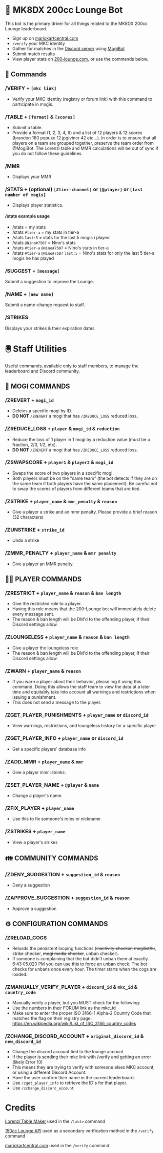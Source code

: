 # 🏁 MK8DX 200cc Lounge Bot
This bot is the primary driver for all things related to the MK8DX 200cc Lounge leaderboard.
- Sign up on [mariokartcentral.com](https://www.mariokartcentral.com/)
- `/verify` your MKC identity 
- Gather for matches in the [Discord server](discord.gg/uR3rRzsjhk) using [MogiBot](https://255mp.github.io/)
- Submit match results
- View player stats on [200-lounge.com](https://200-lounge.com), or use the commands below.


## 🤖 Commands
### **/VERIFY** + `[mkc link]`
- Verify your MKC identity (registry or forum link) with this command to participate in mogis.
### **/TABLE** + `[format]` & `[scores]`
- Submit a table.
- Provide a format (1, 2, 3, 4, 6) and a list of 12 players & 12 scores (brandon 180 popuko 12 jpgiviner 42 etc...).
In order is to ensure that all players on a team are grouped together, preserve the team order from @MogiBot. The Lorenzi table and MMR calculations will be out of sync if you do not follow these guidelines.
### **/MMR**
- Displays your MMR
### **/STATS** + (optional) `[#tier-channel]` or `[@player]` or `[last number of mogis]`
- Displays player statistics.
#### /stats example usage
- /stats = my stats
- /stats `#tier-a` = my stats in tier-a
- /stats `last:5` = stats for the last 5 mogis i played
- /stats `@Nino#7507` = Nino's stats
- /stats `#tier-a` `@Nino#7507` = Nino's stats in tier-a
- /stats `#tier-a` `@Nino#7507` `last:5` = Nino's stats for only the last 5 tier-a mogis he has played
### **/SUGGEST** + `[message]`
Submit a suggestion to improve the Lounge.
### **/NAME** + `[new name]`
Submit a name-change request to staff.
### **/STRIKES**
Displays your strikes & their expiration dates

# 🖲️ Staff Utilities
Useful commands, available only to staff members, to manage the leaderboard and Discord community.
## __🌆 MOGI COMMANDS__
### **/ZREVERT** + `mogi_id` 
- Deletes a specific mogi by ID. 
- **DO NOT** `/ZREVERT` a mogi that has `/ZREDUCE_LOSS` reduced loss.
### **/ZREDUCE_LOSS** +  `player` & `mogi_id` & `reduction`
- Reduce the loss of 1 player in 1 mogi by a reduction value (must be a fraction, 2/3, 1/2, etc). 
- **DO NOT** `/ZREVERT` a mogi that has `/ZREDUCE_LOSS` reduced loss.
### **/ZSWAPSCORE** +  `player1` & `player2` & `mogi_id` 
- Swaps the score of two players in a specific mogi. 
- Both players must be on the "same team" (the bot detects if they are on the same team if both players have the same placement). Be careful not to swap the scores of players from different teams that are tied.
### **/ZSTRIKE** +  `player_name` & `mmr_penalty` & `reason` 
- Give a player a strike and an mmr penalty. Please provide a brief reason (32 characters)
### **/ZUNSTRIKE** +  `strike_id`
- Undo a strike
### **/ZMMR_PENALTY** + `player_name` & `mmr penalty` 
- Give a player an MMR penalty.

## __🧑‍🦲 PLAYER COMMANDS__
### **/ZRESTRICT** + `player_name` & `reason` & `ban length`
- Give the restricted role to a player. 
- Having this role means that the 200-Lounge bot will immediately delete every message sent.
- The reason & ban length will be DM'd to the offending player, if their Discord settings allow.
### **/ZLOUNGELESS** + `player_name` & `reason` & `ban length`
- Give a player the loungeless role
- The reason & ban length will be DM'd to the offending player, if their Discord settings allow.
### **/ZWARN** + `player_name` & `reason`
- If you warn a player about their behavior, please log it using this command. Doing this allows the staff team to view the data at a later time and equitably take into account all warnings and restrictions when issuing a punishment.
- This does not send a message to the player.
### **/ZGET_PLAYER_PUNISHMENTS** + `player_name` or `discord_id`
- View warnings, restrictions, and loungeless history for a specific player
### **/ZGET_PLAYER_INFO** +  `player_name` or `discord_id`
- Get a specific players' database info
### **/ZADD_MMR** + `player_name` & `mmr`
- Give a player mmr :stonks:
### **/ZSET_PLAYER_NAME** +  `@player` & `name`
- Change a player's name.
### **/ZFIX_PLAYER** +  `player_name`
- Use this to fix someone's roles or nickname
### **/ZSTRIKES** + `player_name`
- View a player's strikes

## __👪 COMMUNITY COMMANDS__
### **/ZDENY_SUGGESTION** + `suggestion_id` & `reason`
- Deny a suggestion
### **/ZAPPROVE_SUGGESTION** + `suggestion_id` & `reason`
- Approve a suggestion

## __⚙️ CONFIGURATION COMMANDS__
### **/ZRELOAD_COGS**
- Reloads the persistent looping functions (~~inactivity checker, mogilist/lu~~, strike checker, ~~mogi media checker~~, unban checker).
- If someone is complaining that the bot didn't unban them at exactly 6:43:05.020 PM you can use this to force an unban check. The bot checks for unbans once every hour. The timer starts when the cogs are loaded.
### **/ZMANUALLY_VERIFY_PLAYER** + `discord_id` & `mkc_id` & `country_code`
- Manually verify a player, but you MUST check for the following:
- Use the numbers in their FORUM link as the mkc_id
- Make sure to enter the proper ISO 3166-1 Alpha-2 Country Code that matches the flag on their registry page. https://en.wikipedia.org/wiki/List_of_ISO_3166_country_codes
### **/ZCHANGE_DISCORD_ACCOUNT** + `original_discord_id` & `new_discord_id`
- Change the discord account tied to the lounge account
- If the player is sending their mkc link with /verify and getting an error (likely Error 10)
- This means they are trying to verify with someone elses MKC account, or using a different Discord Account.
- Have the user confirm their name in the current leaderboard.
- Use `/zget_player_info` to retrieve the ID's for that player.
- Use `/zchange_discord_account`


# Credits
[Lorenzi Table Maker](https://github.com/hlorenzi/mk8d_ocr) used in the `/table` command

[150cc Lounge API](https://github.com/VikeMK/Lounge-API) used as a secondary verification method in the `/verify` command

[mariokartcentral.com](https://www.mariokartcentral.com/) used in the `/verify` command